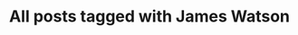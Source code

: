 ---
layout: tag
title: "All posts tagged with James Watson"
permalink: /weblog/tags/james-watson/
taxonomy: James Watson
---